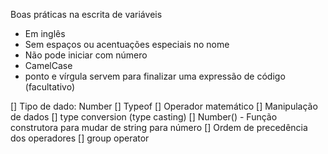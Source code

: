 Boas práticas na escrita de variáveis
- Em inglês
- Sem espaços ou acentuações especiais no nome
- Não pode iniciar com número
- CamelCase
- ponto e vírgula servem para finalizar uma expressão de código (facultativo)

[] Tipo de dado: Number
[] Typeof
[] Operador matemático
[] Manipulação de dados
  [] type conversion (type casting)
  [] Number() - Função construtora para mudar de string para número
[] Ordem de precedência dos operadores
[] group operator
